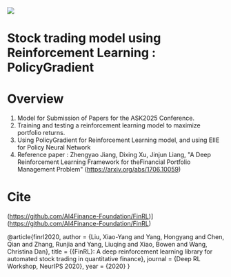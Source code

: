 <img src="https://img.shields.io/badge/python-%233776AB.svg?&style=for-the-badge&logo=python&logoColor=white" />

# Stock trading model using Reinforcement Learning : PolicyGradient

# Overview
1. Model for Submission of Papers for the ASK2025 Conference.
2. Training and testing a reinforcement learning model to maximize portfolio returns.
3. Using PolicyGradient for Reinforcement Learning model, and using EIIE for Policy Neural Network
4. Reference paper : Zhengyao Jiang, Dixing Xu, Jinjun Liang, "A Deep Reinforcement Learning Framework for theFinancial Portfolio Management Problem"
   (https://arxiv.org/abs/1706.10059)

# Cite
(https://github.com/AI4Finance-Foundation/FinRL)](https://github.com/AI4Finance-Foundation/FinRL)

@article{finrl2020,
    author  = {Liu, Xiao-Yang and Yang, Hongyang and Chen, Qian and Zhang, Runjia and Yang, Liuqing and Xiao, Bowen and Wang, Christina Dan},
    title   = {{FinRL}: A deep reinforcement learning library for automated stock trading in quantitative finance},
    journal = {Deep RL Workshop, NeurIPS 2020},
    year    = {2020}
}
